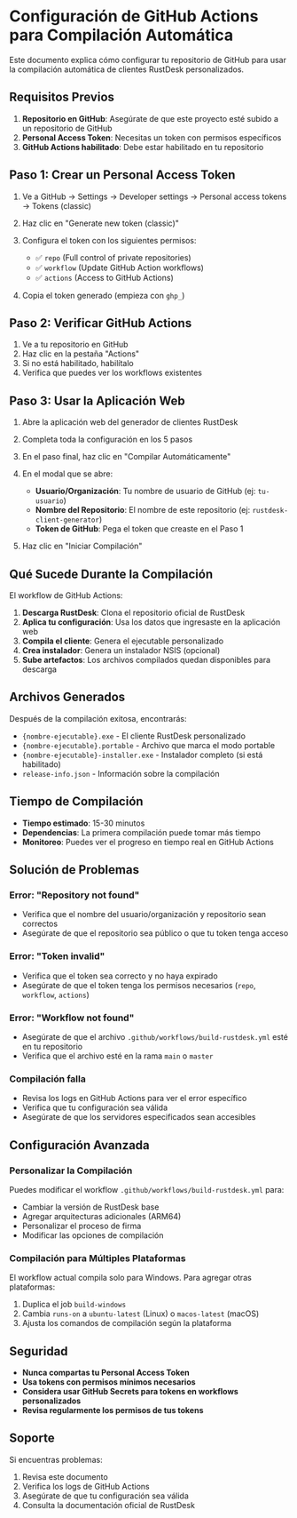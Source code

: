 # Configuración de GitHub Actions para Compilación Automática

Este documento explica cómo configurar tu repositorio de GitHub para usar la compilación automática de clientes RustDesk personalizados.

## Requisitos Previos

1. **Repositorio en GitHub**: Asegúrate de que este proyecto esté subido a un repositorio de GitHub
2. **Personal Access Token**: Necesitas un token con permisos específicos
3. **GitHub Actions habilitado**: Debe estar habilitado en tu repositorio

## Paso 1: Crear un Personal Access Token

1. Ve a GitHub → Settings → Developer settings → Personal access tokens → Tokens (classic)
2. Haz clic en "Generate new token (classic)"
3. Configura el token con los siguientes permisos:
   - ✅ `repo` (Full control of private repositories)
   - ✅ `workflow` (Update GitHub Action workflows)
   - ✅ `actions` (Access to GitHub Actions)

4. Copia el token generado (empieza con `ghp_`)

## Paso 2: Verificar GitHub Actions

1. Ve a tu repositorio en GitHub
2. Haz clic en la pestaña "Actions"
3. Si no está habilitado, habilítalo
4. Verifica que puedes ver los workflows existentes

## Paso 3: Usar la Aplicación Web

1. Abre la aplicación web del generador de clientes RustDesk
2. Completa toda la configuración en los 5 pasos
3. En el paso final, haz clic en "Compilar Automáticamente"
4. En el modal que se abre:
   - **Usuario/Organización**: Tu nombre de usuario de GitHub (ej: `tu-usuario`)
   - **Nombre del Repositorio**: El nombre de este repositorio (ej: `rustdesk-client-generator`)
   - **Token de GitHub**: Pega el token que creaste en el Paso 1

5. Haz clic en "Iniciar Compilación"

## Qué Sucede Durante la Compilación

El workflow de GitHub Actions:

1. **Descarga RustDesk**: Clona el repositorio oficial de RustDesk
2. **Aplica tu configuración**: Usa los datos que ingresaste en la aplicación web
3. **Compila el cliente**: Genera el ejecutable personalizado
4. **Crea instalador**: Genera un instalador NSIS (opcional)
5. **Sube artefactos**: Los archivos compilados quedan disponibles para descarga

## Archivos Generados

Después de la compilación exitosa, encontrarás:

- `{nombre-ejecutable}.exe` - El cliente RustDesk personalizado
- `{nombre-ejecutable}.portable` - Archivo que marca el modo portable
- `{nombre-ejecutable}-installer.exe` - Instalador completo (si está habilitado)
- `release-info.json` - Información sobre la compilación

## Tiempo de Compilación

- **Tiempo estimado**: 15-30 minutos
- **Dependencias**: La primera compilación puede tomar más tiempo
- **Monitoreo**: Puedes ver el progreso en tiempo real en GitHub Actions

## Solución de Problemas

### Error: "Repository not found"
- Verifica que el nombre del usuario/organización y repositorio sean correctos
- Asegúrate de que el repositorio sea público o que tu token tenga acceso

### Error: "Token invalid"
- Verifica que el token sea correcto y no haya expirado
- Asegúrate de que el token tenga los permisos necesarios (`repo`, `workflow`, `actions`)

### Error: "Workflow not found"
- Asegúrate de que el archivo `.github/workflows/build-rustdesk.yml` esté en tu repositorio
- Verifica que el archivo esté en la rama `main` o `master`

### Compilación falla
- Revisa los logs en GitHub Actions para ver el error específico
- Verifica que tu configuración sea válida
- Asegúrate de que los servidores especificados sean accesibles

## Configuración Avanzada

### Personalizar la Compilación

Puedes modificar el workflow `.github/workflows/build-rustdesk.yml` para:

- Cambiar la versión de RustDesk base
- Agregar arquitecturas adicionales (ARM64)
- Personalizar el proceso de firma
- Modificar las opciones de compilación

### Compilación para Múltiples Plataformas

El workflow actual compila solo para Windows. Para agregar otras plataformas:

1. Duplica el job `build-windows`
2. Cambia `runs-on` a `ubuntu-latest` (Linux) o `macos-latest` (macOS)
3. Ajusta los comandos de compilación según la plataforma

## Seguridad

- **Nunca compartas tu Personal Access Token**
- **Usa tokens con permisos mínimos necesarios**
- **Considera usar GitHub Secrets para tokens en workflows personalizados**
- **Revisa regularmente los permisos de tus tokens**

## Soporte

Si encuentras problemas:

1. Revisa este documento
2. Verifica los logs de GitHub Actions
3. Asegúrate de que tu configuración sea válida
4. Consulta la documentación oficial de RustDesk